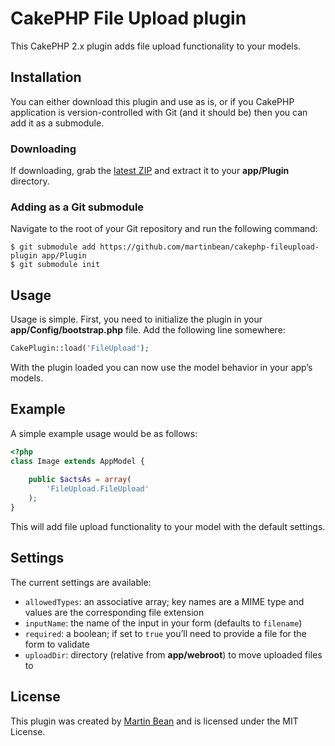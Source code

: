 # CakePHP File Upload plugin

This CakePHP 2.x plugin adds file upload functionality to your models.

## Installation

You can either download this plugin and use as is, or if you CakePHP application is version-controlled with Git (and it should be) then you can add it as a submodule.

### Downloading

If downloading, grab the [latest ZIP](https://github.com/martinbean/cakephp-fileupload-plugin/archive/master.zip) and extract it to your **app/Plugin** directory.

### Adding as a Git submodule

Navigate to the root of your Git repository and run the following command:

```
$ git submodule add https://github.com/martinbean/cakephp-fileupload-plugin app/Plugin
$ git submodule init
```

## Usage

Usage is simple. First, you need to initialize the plugin in your **app/Config/bootstrap.php** file. Add the following line somewhere:

```php
CakePlugin::load('FileUpload');
```

With the plugin loaded you can now use the model behavior in your app’s models.

## Example

A simple example usage would be as follows:

```php
<?php
class Image extends AppModel {
    
    public $actsAs = array(
        'FileUpload.FileUpload'
    );
}
```

This will add file upload functionality to your model with the default settings.

## Settings

The current settings are available:

* `allowedTypes`: an associative array; key names are a MIME type and values are the corresponding file extension
* `inputName`: the name of the input in your form (defaults to `filename`)
* `required`: a boolean; if set to `true` you’ll need to provide a file for the form to validate
* `uploadDir`: directory (relative from **app/webroot**) to move uploaded files to

## License

This plugin was created by [Martin Bean](http://www.martinbean.co.uk/) and is licensed under the MIT License.